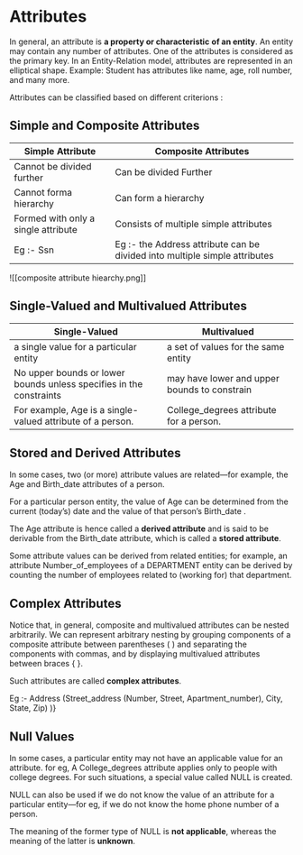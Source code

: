 # Attributes

In general, an attribute is **a property or characteristic** **of an entity**. An entity may contain any number of attributes. 
One of the attributes is considered as the primary key. In an Entity-Relation model, attributes are represented in an elliptical shape. 
Example: Student has attributes like name, age, roll number, and many more.


Attributes can be classified based on different criterions :

## Simple and Composite Attributes

| Simple Attribute                    | Composite Attributes                   |
| ----------------------------------- | -------------------------------------- |
| Cannot be divided further           | Can be divided Further                 |
| Cannot forma hierarchy              | Can form a hierarchy                   |
| Formed with only a single attribute | Consists of multiple simple attributes |
| Eg :- Ssn | Eg :- the Address attribute can be divided into multiple simple attributes |
![[composite attribute hiearchy.png]]

## Single-Valued and Multivalued Attributes

| Single-Valued                                                       | Multivalued                                  |
| ------------------------------------------------------------------- | -------------------------------------------- |
| a single value for a particular entity                              | a set of values for the same entity          |
| No upper bounds or lower bounds unless specifies in the constraints | may have lower and upper bounds to constrain |
| For example, Age is a single-valued attribute of a person.          | College_degrees attribute for a person.      |

## Stored and Derived Attributes

In some cases, two (or more) attribute values are related—for example, the Age and Birth_date attributes of a person.

For a particular person entity, the value of Age can be determined from the current (today’s) date and the value of that person’s Birth_date .

The Age attribute is hence called a **derived attribute** and is said to be derivable from the Birth_date attribute, which is called a **stored attribute**.

Some attribute values can be derived from related entities; for example, an attribute Number_of_employees of a DEPARTMENT entity can be derived by counting the number of employees related to (working for) that department.

## Complex Attributes

Notice that, in general, composite and multivalued attributes can be nested arbitrarily.
We can represent arbitrary nesting by grouping components of a composite attribute between parentheses ( ) and separating the components with commas, and by displaying multivalued attributes between braces { }.

Such attributes are called **complex attributes**.

Eg :- Address (Street_address (Number, Street, Apartment_number), City, State, Zip) )}

## Null Values

In some cases, a particular entity may not have an applicable value for an attribute. for eg, A College_degrees attribute applies only to people with college degrees.
For such situations, a special value called NULL is created.

NULL can also be used if we do not know the value of an attribute for a particular entity—for eg, if we do not know the home phone number of a person.

The meaning of the former type of NULL is **not applicable**, whereas the meaning of the latter is **unknown**.

